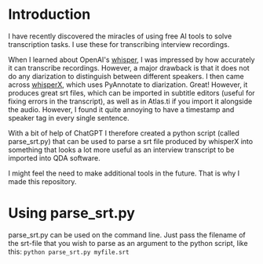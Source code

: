 # Introduction
I have recently discovered the miracles of using free AI tools to solve transcription tasks.
I use these for transcribing interview recordings.

When I learned about OpenAI's [whisper](https://github.com/openai/whisper), I was impressed by how accurately it can transcribe recordings.
However, a major drawback is that it does not do any diarization to distinguish between different speakers.
I then came across [whisperX](https://github.com/m-bain/whisperX), which uses PyAnnotate to diarization.
Great! 
However, it produces great srt files, which can be imported in subtitle editors (useful for fixing errors in the transcript), as well as in Atlas.ti if you import it alongside the audio.
However, I found it quite annoying to have a timestamp and speaker tag in every single sentence.

With a bit of help of ChatGPT I therefore created a python script (called parse_srt.py) that can be used to parse a srt file produced by whisperX into something that looks a lot more useful as an interview transcript to be imported into QDA software.

I might feel the need to make additional tools in the future. 
That is why I made this repository.

# Using parse_srt.py
parse_srt.py can be used on the command line.
Just pass the filename of the srt-file that you wish to parse as an argument to the python script, like this:
`python parse_srt.py myfile.srt`


